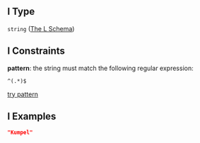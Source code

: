 ## l Type

`string` ([The L Schema](ling_spacy-properties-properties-the-sents-schema-the-items-schema-properties-the-tok-schema-the-items-schema-properties-the-l-schema.md))

## l Constraints

**pattern**: the string must match the following regular expression:&#x20;

```regexp
^(.*)$
```

[try pattern](https://regexr.com/?expression=%5E\(.*\)%24 "try regular expression with regexr.com")

## l Examples

```json
"Kumpel"
```
